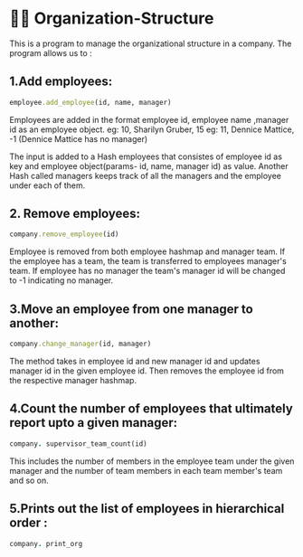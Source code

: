 # 🧑‍🏭 Organization-Structure

 This is a program to manage the organizational structure in a company. The program allows us to :

## 1.Add employees:

```ruby
employee.add_employee(id, name, manager)
```


Employees are added in the format employee id, employee name ,manager id as an employee object.
eg: 10, Sharilyn Gruber, 15
eg: 11, Dennice Mattice, -1 (Dennice Mattice has no manager)

The input is added to a Hash employees that consistes of employee id as key and employee object(params- id, name, manager id) as value. Another Hash called managers keeps track of all the managers and the employee under each of them.


## 2. Remove employees:

```ruby
company.remove_employee(id)
```
Employee is removed from both employee hashmap and manager team. If the employee has a team, the team is transferred to employees manager's team. If employee has no manager the team's manager id will be changed to -1 indicating no manager.

## 3.Move an employee from one manager to another:

```ruby
company.change_manager(id, manager)
```
The method takes in employee id and new manager id and updates manager id in the given employee id. Then removes the employee id from the respective manager hashmap.

## 4.Count the number of employees that ultimately report upto a given manager:

```ruby
company. supervisor_team_count(id)
```
This includes the number of members in the employee team under the given manager and the number of team members in each team member's team and so on.


## 5.Prints out the list of employees in hierarchical order : 

```ruby
company. print_org
```



